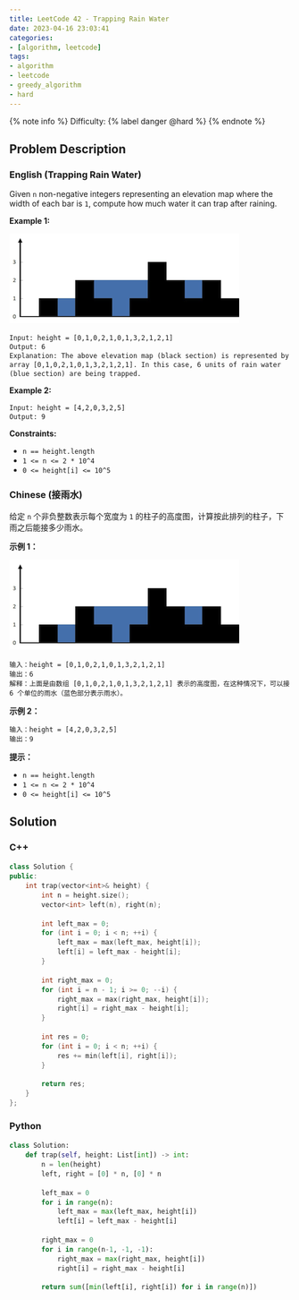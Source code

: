 ```yaml
---
title: LeetCode 42 - Trapping Rain Water
date: 2023-04-16 23:03:41
categories:
- [algorithm, leetcode]
tags:
- algorithm
- leetcode
- greedy_algorithm
- hard
---
```


{% note info %}
Difficulty: {% label danger @hard %}
{% endnote %}

## Problem Description

### English (Trapping Rain Water)

Given `n` non-negative integers representing an elevation map where the width of each bar is `1`, compute how much water it can trap after raining.

**Example 1:**

![trapping_rain_water](/LeetCode-42-Trapping-Rain-Water/img/trapping_rain_water.png)

```log
Input: height = [0,1,0,2,1,0,1,3,2,1,2,1]
Output: 6
Explanation: The above elevation map (black section) is represented by array [0,1,0,2,1,0,1,3,2,1,2,1]. In this case, 6 units of rain water (blue section) are being trapped.
```

**Example 2:**

```log
Input: height = [4,2,0,3,2,5]
Output: 9
```

**Constraints:**

- `n == height.length`
- `1 <= n <= 2 * 10^4`
- `0 <= height[i] <= 10^5`

### Chinese (接雨水)

给定 `n` 个非负整数表示每个宽度为 `1` 的柱子的高度图，计算按此排列的柱子，下雨之后能接多少雨水。

**示例 1：**

![trapping_rain_water](/LeetCode-42-Trapping-Rain-Water/img/trapping_rain_water.png)

```log
输入：height = [0,1,0,2,1,0,1,3,2,1,2,1]
输出：6
解释：上面是由数组 [0,1,0,2,1,0,1,3,2,1,2,1] 表示的高度图，在这种情况下，可以接 6 个单位的雨水（蓝色部分表示雨水）。
```

**示例 2：**

```log
输入：height = [4,2,0,3,2,5]
输出：9
```

**提示：**

- `n == height.length`
- `1 <= n <= 2 * 10^4`
- `0 <= height[i] <= 10^5`

## Solution

### C++

```C++
class Solution {
public:
    int trap(vector<int>& height) {
        int n = height.size();
        vector<int> left(n), right(n);

        int left_max = 0;
        for (int i = 0; i < n; ++i) {
            left_max = max(left_max, height[i]);
            left[i] = left_max - height[i];
        }

        int right_max = 0;
        for (int i = n - 1; i >= 0; --i) {
            right_max = max(right_max, height[i]);
            right[i] = right_max - height[i];
        }

        int res = 0;
        for (int i = 0; i < n; ++i) {
            res += min(left[i], right[i]);
        }

        return res;
    }
};
```

### Python

```Python
class Solution:
    def trap(self, height: List[int]) -> int:
        n = len(height)
        left, right = [0] * n, [0] * n

        left_max = 0
        for i in range(n):
            left_max = max(left_max, height[i])
            left[i] = left_max - height[i]

        right_max = 0
        for i in range(n-1, -1, -1):
            right_max = max(right_max, height[i])
            right[i] = right_max - height[i]

        return sum([min(left[i], right[i]) for i in range(n)])
```
